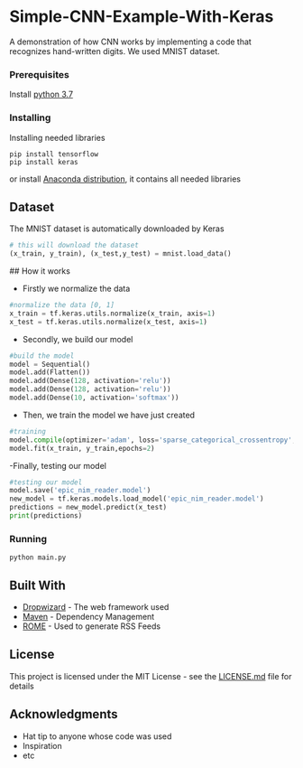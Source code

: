 # Simple-CNN-Example-With-Keras

A demonstration of how CNN works by implementing a code that recognizes hand-written digits. We used MNIST dataset.

### Prerequisites

Install [python 3.7](https://www.python.org/downloads/release/python-370/)

### Installing
Installing needed libraries

```shell
pip install tensorflow
pip install keras
```
or
install [Anaconda distribution](https://www.anaconda.com/distribution/), it contains all needed libraries

## Dataset

The MNIST dataset is automatically downloaded by Keras

```python
# this will download the dataset
(x_train, y_train), (x_test,y_test) = mnist.load_data()
```
## How it works

- Firstly we normalize the data

```python 
#normalize the data [0, 1]
x_train = tf.keras.utils.normalize(x_train, axis=1)
x_test = tf.keras.utils.normalize(x_test, axis=1)
```

- Secondly, we build our model

```python
#build the model
model = Sequential()
model.add(Flatten())
model.add(Dense(128, activation='relu'))
model.add(Dense(128, activation='relu'))
model.add(Dense(10, activation='softmax'))
```

- Then, we train the model we have just created

```python
#training
model.compile(optimizer='adam', loss='sparse_categorical_crossentropy', metrics=['accuracy'])
model.fit(x_train, y_train,epochs=2)
```

-Finally, testing our model

```python
#testing our model
model.save('epic_nim_reader.model')
new_model = tf.keras.models.load_model('epic_nim_reader.model')
predictions = new_model.predict(x_test)
print(predictions)
```

### Running

```shell
python main.py
```


## Built With

* [Dropwizard](http://www.dropwizard.io/1.0.2/docs/) - The web framework used
* [Maven](https://maven.apache.org/) - Dependency Management
* [ROME](https://rometools.github.io/rome/) - Used to generate RSS Feeds


## License

This project is licensed under the MIT License - see the [LICENSE.md](LICENSE.md) file for details

## Acknowledgments

* Hat tip to anyone whose code was used
* Inspiration
* etc


